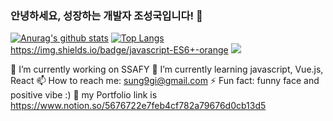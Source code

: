 ### 안녕하세요, 성장하는 개발자 조성국입니다! 👋

[![Anurag's github stats](https://github-readme-stats.vercel.app/api?username=likelionSungGuk&show_icons=true&theme=dracula)](https://github.com/anuraghazra/github-readme-stats)
[![Top Langs](https://github-readme-stats.vercel.app/api/top-langs/?username=anuraghazra&layout=compact&show_icons=true&theme=dracula)](https://github.com/anuraghazra/github-readme-stats)
https://img.shields.io/badge/javascript-ES6+-orange
![](https://img.shields.io/badge/javascript-ES6+-orange)

🔭 I’m currently working on SSAFY
🌱 I’m currently learning javascript, Vue.js, React
📫 How to reach me: sung9gi@gmail.com
⚡ Fun fact: funny face and positive vibe :)
💬 my Portfolio link is https://www.notion.so/5676722e7feb4cf782a79676d0cb13d5
<!--
**likelionSungGuk/likelionSungGuk** is a ✨ _special_ ✨ repository because its `README.md` (this file) appears on your GitHub profile.

Here are some ideas to get you started:

- 🔭 I’m currently working on ...
- 🌱 I’m currently learning ...
- 👯 I’m looking to collaborate on ...
- 🤔 I’m looking for help with ...
- 💬 Ask me about ...
- 📫 How to reach me: ...
- 😄 Pronouns: ...
- ⚡ Fun fact: ...
-->

